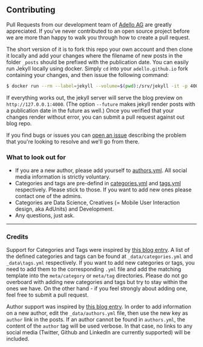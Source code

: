 ## Contributing

Pull Requests from our development team of [Adello AG](http://www.adello.com) are greatly appreciated. If you've never contributed to an open source project before we are more than happy to walk you through how to create a pull request.

The short version of it is to fork this repo your own account and then clone it locally and add your changes where the filename of new posts in the folder `_posts` should be prefixed with the publication date. You can easily run Jekyll locally using docker. Simply `cd` into your `adello.github.io` fork containing your changes, and then issue the following command:

```sh
$ docker run --rm --label=jekyll --volume=$(pwd):/srv/jekyll -it -p 4000:4000 jekyll/jekyll:pages jekyll serve --future
```

If everything works out, the jekyll server will serve the blog preview on `http://127.0.0.1:4000`. (The option `--future` makes jekyll render posts with a publication date in the future as well.) Once you verified that your changes render without error, you can submit a pull request against out blog repo.

If you find bugs or issues you can [open an issue](https://github.com/adello/adello.github.io/issues/new) describing the problem that you're looking to resolve and we'll go from there.

### What to look out for

* If you are a new author, please add yourself to [authors.yml](https://github.com/adello/adello.github.io/blob/master/_data/authors.yml). All social media information is strictly voluntary.
* Categories and tags are pre-defind in [categories.yml](https://github.com/adello/adello.github.io/blob/master/_data/categories.yml) and [tags.yml](https://github.com/adello/adello.github.io/blob/master/_data/tags.yml) respectively. Please stick to those. If you want to add new ones please contact one of the admins.
* Categories are Data Science, Creatives (= Mobile User Interaction design, aka AdUnits) and Development.
* Any questions, just ask.

---

### Credits

Support for Categories and Tags were inspired by [this blog entry](http://www.minddust.com/post/tags-and-categories-on-github-pages/). A list of the defined categories and tags can be found at `_data/categories.yml` and `_data\tags.yml` respectively. If you want to add new categories or tags, you need to add them to the corresponding `.yml` file and add the matching template into the `meta/category` or `meta/tag` directories. Please do not go overboard with adding new categories and tags but try to stay within the ones we have. On the other hand - if you feel strongly about adding one, feel free to submit a pull request.

Author support was inspired by [this blog entry](https://blog.sorryapp.com/blogging-with-jekyll/2014/02/06/adding-authors-to-your-jekyll-site.html). In order to add information on a new author, edit the `_data/authors.yml` file, then use the new key as `author` link in the posts. If an author cannot be found in `authors.yml`, the content of the `author` tag will be used verbose. In that case, no links to any social media (Twitter, Github and LinkedIn are currently supported) will be included.
